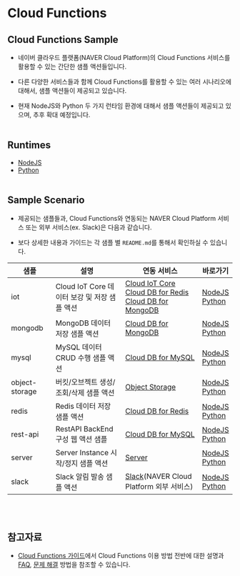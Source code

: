 # Cloud Functions
## Cloud Functions Sample
+ 네이버 클라우드 플랫폼(NAVER Cloud Platform)의 Cloud Functions 서비스를 활용할 수 있는 간단한 샘플 액션들입니다.

+ 다른 다양한 서비스들과 함께 Cloud Functions를 활용할 수 있는 여러 시나리오에 대해서, 샘플 액션들이 제공되고 있습니다.

+ 현재 NodeJS와 Python 두 가지 런타임 환경에 대해서 샘플 액션들이 제공되고 있으며, 추후 확대 예정입니다.
<br></br>

## Runtimes
+ [NodeJS](https://github.com/NaverCloudPlatform/cloud-functions/tree/master/samples/nodejs)
+ [Python](https://github.com/NaverCloudPlatform/cloud-functions/tree/master/samples/python)
<br></br>

## Sample Scenario
+ 제공되는 샘플들과, Cloud Functions와 연동되는 NAVER Cloud Platform 서비스 또는 외부 서비스(ex. Slack)은 다음과 같습니다.

+ 보다 상세한 내용과 가이드는 각 샘플 별 `README.md`를 통해서 확인하실 수 있습니다.

| 샘플 | 설명 | 연동 서비스 | 바로가기 |
|---|---|---|---|
| iot | Cloud IoT Core 데이터 보강 및 저장 샘플 액션 | [Cloud IoT Core](https://www.ncloud.com/product/iot/cloudIotCore)<br/>[Cloud DB for Redis](https://www.ncloud.com/product/database/cloudDbRedis)<br/>[Cloud DB for MongoDB](https://www.ncloud.com/product/database/cloudDbMongoDB) | [NodeJS](./nodejs/iot/index.js) <br/>[Python](./python/iot/__main__.py) |
| mongodb | MongoDB 데이터 저장 샘플 액션 | [Cloud DB for MongoDB](https://www.ncloud.com/product/database/cloudDbMongoDB) | [NodeJS](./nodejs/mongodb/index.js) <br/>[Python](./python/mongodb/__main__.py) |
| mysql | MySQL 데이터 CRUD 수행 샘플 액션 | [Cloud DB for MySQL](https://www.ncloud.com/product/database/cloudDbMysql) | [NodeJS](./nodejs/mysql/db-crud) <br/>[Python](./python/mysql/db-crud) |
| object-storage | 버킷/오브젝트 생성/조회/삭제 샘플 액션 | [Object Storage](https://www.ncloud.com/product/storage/objectStorage) | [NodeJS](./nodejs/object-storage) <br/>[Python](./python/object-storage) |
| redis | Redis 데이터 저장 샘플 액션 | [Cloud DB for Redis](https://www.ncloud.com/product/database/cloudDbRedis) | [NodeJS](./nodejs/redis/index.js) <br/>[Python](./python/redis/__main__.py) |
| rest-api | RestAPI BackEnd 구성 웹 액션 샘플 | [Cloud DB for MySQL](https://www.ncloud.com/product/database/cloudDbMysql) | [NodeJS](./nodejs/rest-api/index.js) <br/>[Python](./python/rest-api/__main__.py) |
| server | Server Instance 시작/정지 샘플 액션 | [Server](https://www.ncloud.com/product/compute/server) | [NodeJS](./nodejs/server/control-server-instance/index.js) <br/>[Python](./python/server/control-server-instance/__main__.py) |
| slack | Slack 알림 발송 샘플 액션 | [Slack](https://slack.com/intl/ko-kr/)(NAVER Cloud Platform 외부 서비스) | [NodeJS](./nodejs/slack/index.js) <br/>[Python](./python/slack/__main__.py) |

<br></br>
## 참고자료
+ [Cloud Functions 가이드](https://guide.ncloud-docs.com/docs/cloudfunctions-overview)에서 Cloud Functions 이용 방법 전반에 대한 설명과 [FAQ](https://guide.ncloud-docs.com/docs/docscloudfunctions-faq), [문제 해결](https://guide.ncloud-docs.com/docs/cloudfunctions-troubleshooting) 방법을 참조할 수 있습니다.